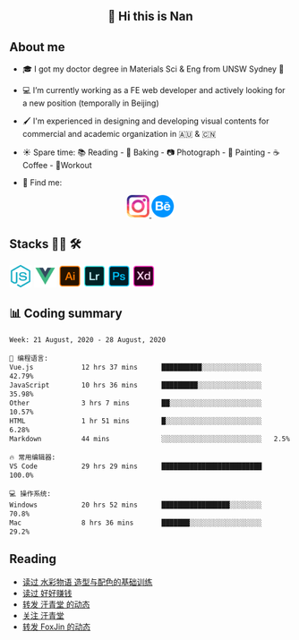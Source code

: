 <h2 align="center">👋 Hi this is Nan</h2>

## About me

- 🎓 I got my doctor degree in Materials Sci & Eng from UNSW Sydney :koala:

- :computer: I’m currently working as a FE web developer and actively looking for a new position (temporally in Beijing)

- :paintbrush: I'm experienced in designing and developing visual contents for commercial and academic organization in :australia: & :cn:

- :sunny: Spare time: :books: Reading - :bread: Baking - :camera: Photograph - :art: Painting - :coffee: Coffee - 💪Workout

- 💬 Find me:
<div align="center">
<a href="https://www.instagram.com/divetothesea/">

<img src="https://raw.githubusercontent.com/southchen/southchen/master/assets/instagram.svg" height="40em"  alt="divetothesea instagram"/>
</a>
<a href="https://www.behance.net/southchen">
<img src="https://raw.githubusercontent.com/southchen/southchen/master/assets/Behance.svg" height="40em"  alt="behance"/>
</a>
</div>

## Stacks 👨‍💻 🛠

<p align='left'>
<div style="display:inline-block">
<img src="https://raw.githubusercontent.com/southchen/southchen/master/assets/JavaScript.svg" height="40em"  alt="javascript"/>
<img src="https://raw.githubusercontent.com/southchen/southchen/master/assets/Vue.svg" height="40em"  alt="vue"/>
<img src="https://raw.githubusercontent.com/southchen/southchen/master/assets/Adobe Ai.svg" height="40em"  alt="adobe ai"/>
<img src="https://raw.githubusercontent.com/southchen/southchen/master/assets/Adobe Lr.svg" height="40em"  alt="adobe lr"/>
<img src="https://raw.githubusercontent.com/southchen/southchen/master/assets/Adobe Ps.svg" height="40em"  alt="adobe Ps"/>
<img src="https://raw.githubusercontent.com/southchen/southchen/master/assets/Adobe Xd.svg" height="40em"  alt="adobe Xd"/>
</div>
</p>

## 📊 Coding summary

<!--START_SECTION:waka-->
```text
Week: 21 August, 2020 - 28 August, 2020

💬 编程语言:
Vue.js            12 hrs 37 mins      ██████████░░░░░░░░░░░░░░░   42.79%
JavaScript        10 hrs 36 mins      █████████░░░░░░░░░░░░░░░░   35.98%
Other             3 hrs 7 mins        ██░░░░░░░░░░░░░░░░░░░░░░░   10.57%
HTML              1 hr 51 mins        █░░░░░░░░░░░░░░░░░░░░░░░░   6.28%
Markdown          44 mins             ░░░░░░░░░░░░░░░░░░░░░░░░░   2.5%

🔥 常用编辑器:
VS Code           29 hrs 29 mins      █████████████████████████   100.0%

💻 操作系统:
Windows           20 hrs 52 mins      █████████████████░░░░░░░░   70.8%
Mac               8 hrs 36 mins       ███████░░░░░░░░░░░░░░░░░░   29.2%

```


<!--END_SECTION:waka-->

## Reading

<!-- DOUBAN-ACTIVITIES:START -->
- [读过 水彩物语 造型与配色的基础训练](https://www.douban.com/doubanapp/dispatch?uri=/status/3086792802/)
- [读过 好好赚钱](https://www.douban.com/doubanapp/dispatch?uri=/status/3086792140/)
- [转发 汗青堂 的动态](https://www.douban.com/doubanapp/dispatch?uri=/status/3084610684/)
- [关注 汗青堂](https://www.douban.com/doubanapp/dispatch?uri=/status/3084609875/)
- [转发 FoxJin 的动态](https://www.douban.com/doubanapp/dispatch?uri=/status/3082287117/)
<!-- DOUBAN-ACTIVITIES:END -->
